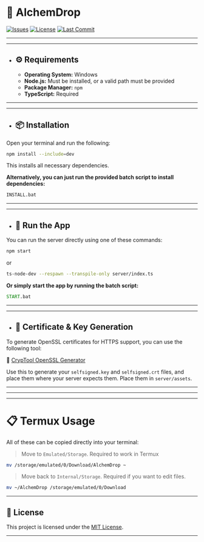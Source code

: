 # 🧪 AlchemDrop
[![Issues](https://img.shields.io/github/issues/AlchemistChief/AlchemDrop?color=orange&logo=github&logoColor=white&style=flat)](https://github.com/AlchemistChief/AlchemDrop/issues)
[![License](https://img.shields.io/github/license/AlchemistChief/AlchemDrop?color=green&style=flat&label=📄%20License)](https://github.com/AlchemistChief/AlchemDrop/blob/main/LICENSE.md)
[![Last Commit](https://img.shields.io/github/last-commit/AlchemistChief/AlchemDrop?color=blue&style=flat&label=🕒%20Last%20Commit)](https://github.com/AlchemistChief/AlchemDrop/commits/master)

---
---

- ## ⚙ Requirements

  - **Operating System:** Windows
  - **Node.js:** Must be installed, or a valid path must be provided
  - **Package Manager:** `npm`
  - **TypeScript:** Required

---

---

- ## 📦 Installation

Open your terminal and run the following:

```bash
npm install --include=dev
```

This installs all necessary dependencies.

**Alternatively, you can just run the provided batch script to install dependencies:**

```bat
INSTALL.bat
```

---
---

- ## 🚀 Run the App

You can run the server directly using one of these commands:

```bash
npm start
```

or

```bash
ts-node-dev --respawn --transpile-only server/index.ts
```

**Or simply start the app by running the batch script:**

```bat
START.bat
```

---
---

* ## 🔐 Certificate & Key Generation

To generate OpenSSL certificates for HTTPS support, you can use the following tool:

🔗 [CrypTool OpenSSL Generator](https://www.cryptool.org/de/cto/openssl/)

Use this to generate your `selfsigned.key` and `selfsigned.crt` files, and place them where your server expects them. Place them in `server/assets`.

---

---

---

# 📋 Termux Usage

All of these can be copied directly into your terminal:

> Move to `Emulated/Storage`. Required to work in Termux

```bash
mv /storage/emulated/0/Download/AlchemDrop ~
```

> Move back to `Internal/Storage`. Required if you want to edit files.

```bash
mv ~/AlchemDrop /storage/emulated/0/Download
```

---

## 📄 License

This project is licensed under the [MIT License](LICENSE.md).

---